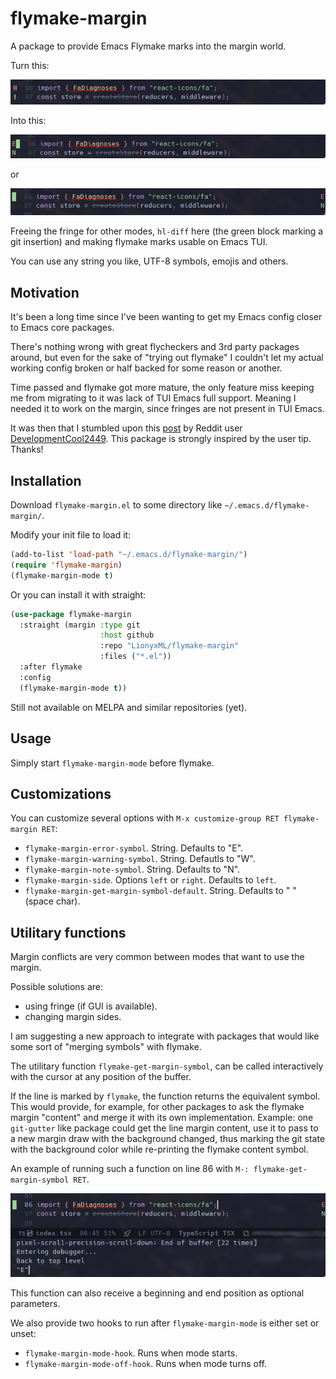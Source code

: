 # flymake-margin

A package to provide Emacs Flymake marks into the margin world.

Turn this:

![flymake-mode](imgs/demo01.png)

Into this:

![flymake-margin-mode](imgs/demo02.png)

or 

![flymake-margin-mode](imgs/demo03.png)

Freeing the fringe for other modes, `hl-diff` here (the green block marking
a git insertion) and making flymake marks usable on Emacs TUI. 

You can use any string you like, UTF-8 symbols, emojis and others.


## Motivation

It's been a long time since I've been wanting to get my Emacs config 
closer to Emacs core packages.


There's nothing wrong with great flycheckers and 3rd party packages around, 
but even for the sake of "trying out flymake" I couldn't let my actual working 
config broken or half backed for some reason or another.


Time passed and flymake got more mature, the only feature miss keeping me from migrating
to it was lack of TUI Emacs full support. Meaning I needed it to work on the margin,
since fringes are not present in TUI Emacs.


It was then that I stumbled upon this [post](
https://www.reddit.com/r/emacs/comments/1bawdau/making_flymake_supports_error_indicators_in_margin/)
by Reddit user [DevelopmentCool2449](https://www.reddit.com/user/DevelopmentCool2449/).
This package is strongly inspired by the user tip. Thanks!


## Installation

Download `flymake-margin.el` to some directory like `~/.emacs.d/flymake-margin/`.


Modify your init file to load it:

```lisp
(add-to-list 'load-path "~/.emacs.d/flymake-margin/")
(require 'flymake-margin)
(flymake-margin-mode t)
```

Or you can install it with straight:

```lisp
(use-package flymake-margin
  :straight (margin :type git
                    :host github
                    :repo "LionyxML/flymake-margin"
                    :files ("*.el"))
  :after flymake
  :config
  (flymake-margin-mode t))
```

Still not available on MELPA and similar repositories (yet).


## Usage

Simply start `flymake-margin-mode` before flymake.


## Customizations

You can customize several options with `M-x customize-group RET flymake-margin RET`:


- `flymake-margin-error-symbol`. String. Defaults to "E".
- `flymake-margin-warning-symbol`. String. Defautls to "W".
- `flymake-margin-note-symbol`. String. Defaults to "N".
- `flymake-margin-side`. Options `left` or `right`. Defaults to `left`.
- `flymake-margin-get-margin-symbol-default`. String. Defaults to " " (space char).


## Utilitary functions

Margin conflicts are very common between modes that want to use the margin.


Possible solutions are: 
- using fringe (if GUI is available).
- changing margin sides.


I am suggesting a new approach to integrate with packages that would like some
sort of "merging symbols" with flymake.


The utilitary function `flymake-get-margin-symbol`, can be called interactively with
the cursor at any position of the buffer.


If the line is marked by `flymake`, the function returns the equivalent symbol. This
would provide, for example, for other packages to ask the flymake margin "content" 
and merge it with its own implementation. Example: one `git-gutter` like package
could get the line margin content, use it to pass to a new margin draw with the
background changed, thus marking the git state with the background color while
re-printing the flymake content symbol.


An example of running such a function on line 86 with `M-: flymake-get-margin-symbol RET`.


![flymake-mode](imgs/demo04.png)


This function can also receive a beginning and end position as optional parameters.


We also provide two hooks to run after `flymake-margin-mode` is either set or unset:


- `flymake-margin-mode-hook`. Runs when mode starts.
- `flymake-margin-mode-off-hook`. Runs when mode turns off.
